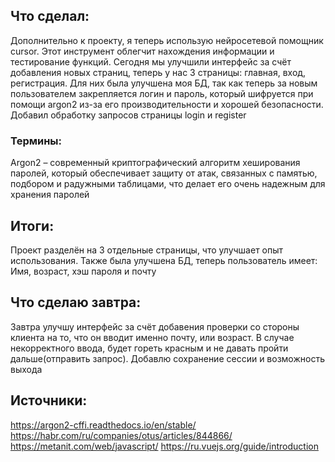 ## Что сделал:
Дополнительно к проекту, я теперь использую нейросетевой помощник cursor. Этот инструмент облегчит нахождения информации и тестирование функций. Сегодня мы улучшили интерфейс за счёт добавления новых страниц, теперь у нас 3 страницы: главная, вход, регистрация. Для них была улучшена моя БД, так как теперь за новым пользователем закрепляется логин и пароль, который шифруется при помощи argon2 из-за его производительности и хорошей безопасности. Добавил обработку запросов страницы login и register

### Термины:
Argon2 – современный криптографический алгоритм хеширования паролей, который обеспечивает защиту от атак, связанных с памятью, подбором и радужными таблицами, что делает его очень надежным для хранения паролей

## Итоги:
Проект разделён на 3 отдельные страницы, что улучшает опыт использования. Также была улучшена БД, теперь пользователь имеет: Имя, возраст, хэш пароля и почту
## Что сделаю завтра:
Завтра улучшу интерфейс за счёт добавения проверки со стороны клиента на то, что он вводит именно почту, или возраст. В случае некорректного ввода, будет гореть красным и не давать пройти дальше(отправить запрос). Добавлю сохранение сессии и возможность выхода

## Источники:
https://argon2-cffi.readthedocs.io/en/stable/
https://habr.com/ru/companies/otus/articles/844866/
https://metanit.com/web/javascript/
https://ru.vuejs.org/guide/introduction

